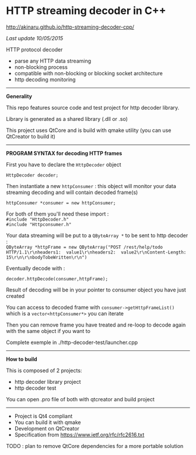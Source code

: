 # HTTP streaming decoder in C++ #

http://akinaru.github.io/http-streaming-decoder-cpp/

<i>Last update 10/05/2015</i>

HTTP protocol decoder

* parse any HTTP data streaming
* non-blocking process
* compatible with non-blocking or blocking socket architecture
* http decoding monitoring

<hr/>

<b>Generality</b>

This repo features source code and test project for http decoder library.

Library is generated as a shared library (.dll or .so)

This project uses QtCore and is build with qmake utility (you can use QtCreator to build it)

<hr/>

<b>PROGRAM SYNTAX for decoding HTTP frames</b>

First you have to declare the ``HttpDecoder`` object

``HttpDecoder decoder;``

Then instantiate a new ``httpConsumer`` : this object will monitor your data streaming decoding and will contain decoded frame(s)

``httpConsumer *consumer = new httpConsumer;``

For both of them you'll need these import : <br/>
``#include "HttpDecoder.h"``<br/>
``#include "Httpconsumer.h"``<br/>

Your data streaming will be put to a ``QByteArray *`` to be sent to http decoder :<br/>
``QByteArray *httpFrame = new QByteArray("POST /rest/help/todo HTTP/1.1\r\nheaders1:  value1\r\nheaders2:  value2\r\nContent-Length:  15\r\n\r\nbodyTobeWritten\r\n")``

Eventually decode with : 

``decoder.httpDecode(consumer,httpFrame);``

Result of decoding will be in your pointer to consumer object you have just created

You can access to decoded frame with ``consumer->getHttpFrameList()`` which is a ``vector<httpConsumer*>`` you can iterate

Then you can remove frame you have treated and re-loop to decode again with the same object if you want to

Complete exemple in ./http-decoder-test/launcher.cpp

<hr/>

<b>How to build</b>

This is composed of 2 projects:
* http decoder library project
* http decoder test 

You can open .pro file of both with qtcreator and build project

<hr/>

* Project is Qt4 compliant
* You can build it with qmake
* Development on QtCreator
* Specification from https://www.ietf.org/rfc/rfc2616.txt

TODO : plan to remove QtCore dependencies for a more portable solution
